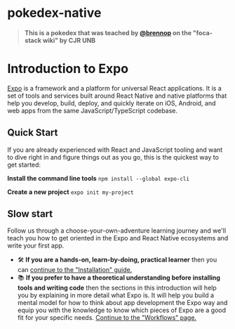 # pokedex-native
>#### This is a pokedex that was teached by [@brennop](https://github.com/brennop) on the "foca-stack wiki" by CJR UNB

# Introduction to Expo
[Expo](https://expo.dev/) is a framework and a platform for universal React applications. It is a set of tools and services built around React Native and native platforms that help you develop, build, deploy, and quickly iterate on iOS, Android, and web apps from the same JavaScript/TypeScript codebase.

## Quick Start
If you are already experienced with React and JavaScript tooling and want to dive right in and figure things out as you go, this is the quickest way to get started:

**Install the command line tools** `npm install --global expo-cli`
      
**Create a new project** `expo init my-project`
## Slow start
Follow us through a choose-your-own-adventure learning journey and we'll teach you how to get oriented in the Expo and React Native ecosystems and write your first app.

* 🛠 **If you are a hands-on, learn-by-doing, practical learner** then you can [continue to the "Installation" guide.](https://docs.expo.dev/get-started/installation/)
* 📚 **If you prefer to have a theoretical understanding before installing tools and writing code** then the sections in this introduction will help you by explaining in more detail what Expo is. It will help you build a mental model for how to think about app development the Expo way and equip you with the knowledge to know which pieces of Expo are a good fit for your specific needs. [Continue to the "Workflows" page.](https://docs.expo.dev/introduction/managed-vs-bare/)

